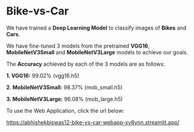 # Bike-vs-Car
We have trained a **Deep Learning Model** to classify images of **Bikes** and **Cars**.

We have fine-tuned 3 models from the pretrained **VGG16**, **MobileNetV3Small** and **MobileNetV3Large** models to achieve our goals.

The **Accuracy** achieved by each of the 3 models are as follows:

  **1. VGG16:** 99.02% (vgg16.h5)
  
  **2. MobileNetV3Small:** 98.37% (mob_small.h5)
  
  **3. MobileNetV3Large:** 96.08% (mob_large.h5)

To use the Web Application, click the url below:

https://abhishekbiswas12-bike-vs-car-webapp-xv8ynn.streamlit.app/
